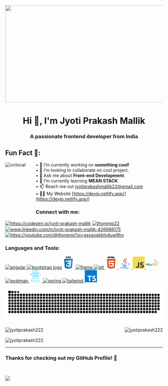 <img src="https://media.giphy.com/media/f3iwJFOVOwuy7K6FFw/giphy.gif?cid=790b76118zunlapd0txliej26jre6eacvhdkz95zsk3m4xxd&ep=v1_gifs_search&rid=giphy.gif&ct=g" width="4000" height="310" />


<h1 align="center">Hi 👋, I'm Jyoti Prakash Mallik</h1>
<h3 align="center">A passionate frontend developer from India</h3>

## Fun Fact 🎈:

<!-- <img align="left" height="150" src="https://raw.githubusercontent.com/hicodersofficial/images/main/giphy%20(2).gif" style="margin-right: 2rem;"> -->
<img align="left" height="150" src="https://user-images.githubusercontent.com/69384657/179312151-fdabe3af-823f-41ab-a6d4-17a72af4e9e8.png" alt="octocat" style="margin-right: 2rem;" />

• 🔭 I’m currently working on <b>something cool!</b> <br/>
• 👯 I’m looking to collaborate on cool project.<br/>
• 💬 Ask me about <b>Front-end Development</b>.<br/>
• 🌱 I’m currently learning **MEAN STACK**<br/>
• 📫 Reach me out jyotiprakashmallik22@gmail.com <br/>
• 👨‍💻 My Website [https://devjp.netlify.app/](https://devjp.netlify.app/)<br/>
</span>


<h3 align="left">Connect with me:</h3>
<p align="left">
<a href="https://codepen.io/https://codepen.io/jyoti-prakash-mallik" target="blank"><img align="center" src="https://raw.githubusercontent.com/rahuldkjain/github-profile-readme-generator/master/src/images/icons/Social/codepen.svg" alt="https://codepen.io/jyoti-prakash-mallik" height="30" width="40" /></a>
<a href="https://twitter.com/thorenjp22" target="blank"><img align="center" src="https://raw.githubusercontent.com/rahuldkjain/github-profile-readme-generator/master/src/images/icons/Social/twitter.svg" alt="thorenjp22" height="30" width="40" /></a>
<a href="https://linkedin.com/in/www.linkedin.com/in/jyoti-prakash-mallik-426986175" target="blank"><img align="center" src="https://raw.githubusercontent.com/rahuldkjain/github-profile-readme-generator/master/src/images/icons/Social/linked-in-alt.svg" alt="www.linkedin.com/in/jyoti-prakash-mallik-426986175" height="30" width="40" /></a>
<a href="https://www.youtube.com/c/https://youtube.com/@thorenjp?si=gssgvabbls4uw9hv" target="blank"><img align="center" src="https://raw.githubusercontent.com/rahuldkjain/github-profile-readme-generator/master/src/images/icons/Social/youtube.svg" alt="https://youtube.com/@thorenjp?si=gssgvabbls4uw9hv" height="30" width="40" /></a>
</p>

<h3 align="left">Languages and Tools:</h3>
<p align="left"> <a href="https://angular.io" target="_blank" rel="noreferrer"> <img src="https://angular.io/assets/images/logos/angular/angular.svg" alt="angular" width="40" height="40"/> </a> <a href="https://getbootstrap.com" target="_blank" rel="noreferrer"><img src="https://cdn.jsdelivr.net/gh/devicons/devicon/icons/bootstrap/bootstrap-original.svg" height="40" alt="bootstrap logo"  /><img src="https://raw.githubusercontent.com/devicons/devicon/master/icons/css3/css3-original-wordmark.svg" alt="css3" width="40" height="40"/> </a> <a href="https://www.figma.com/" target="_blank" rel="noreferrer"> <img src="https://www.vectorlogo.zone/logos/figma/figma-icon.svg" alt="figma" width="40" height="40"/> </a> <a href="https://git-scm.com/" target="_blank" rel="noreferrer"> <img src="https://www.vectorlogo.zone/logos/git-scm/git-scm-icon.svg" alt="git" width="40" height="40"/> </a> <a href="https://www.w3.org/html/" target="_blank" rel="noreferrer"> <img src="https://raw.githubusercontent.com/devicons/devicon/master/icons/html5/html5-original-wordmark.svg" alt="html5" width="40" height="40"/> </a> <a href="https://www.java.com" target="_blank" rel="noreferrer"> <img src="https://raw.githubusercontent.com/devicons/devicon/master/icons/java/java-original.svg" alt="java" width="40" height="40"/> </a> <a href="https://developer.mozilla.org/en-US/docs/Web/JavaScript" target="_blank" rel="noreferrer"> <img src="https://raw.githubusercontent.com/devicons/devicon/master/icons/javascript/javascript-original.svg" alt="javascript" width="40" height="40"/> </a> <a href="https://www.mysql.com/" target="_blank" rel="noreferrer"> <img src="https://raw.githubusercontent.com/devicons/devicon/master/icons/mysql/mysql-original-wordmark.svg" alt="mysql" width="40" height="40"/> </a> <a href="https://postman.com" target="_blank" rel="noreferrer"> <img src="https://www.vectorlogo.zone/logos/getpostman/getpostman-icon.svg" alt="postman" width="40" height="40"/> </a> <a href="https://reactjs.org/" target="_blank" rel="noreferrer"> <img src="https://raw.githubusercontent.com/devicons/devicon/master/icons/react/react-original-wordmark.svg" alt="react" width="40" height="40"/> </a> <a href="https://spring.io/" target="_blank" rel="noreferrer"> <img src="https://www.vectorlogo.zone/logos/springio/springio-icon.svg" alt="spring" width="40" height="40"/> </a> <a href="https://tailwindcss.com/" target="_blank" rel="noreferrer"> <img src="https://www.vectorlogo.zone/logos/tailwindcss/tailwindcss-icon.svg" alt="tailwind" width="40" height="40"/> </a> <a href="https://www.typescriptlang.org/" target="_blank" rel="noreferrer"> <img src="https://raw.githubusercontent.com/devicons/devicon/master/icons/typescript/typescript-original.svg" alt="typescript" width="40" height="40"/> </a> </p>
<picture>
  <source
    media="(prefers-color-scheme: dark)"
    srcset="https://raw.githubusercontent.com/platane/snk/output/github-contribution-grid-snake-dark.svg"
  />
  <source
    media="(prefers-color-scheme: light)"
    srcset="https://raw.githubusercontent.com/platane/snk/output/github-contribution-grid-snake.svg"
  />
  <img
    alt="github contribution grid snake animation"
    src="https://raw.githubusercontent.com/platane/snk/output/github-contribution-grid-snake.svg"
  />
</picture>
<p><img align="left" src="https://github-readme-stats.vercel.app/api/top-langs?username=jyotiprakash222&show_icons=true&locale=en&layout=compact" alt="jyotiprakash222" /></p>

<p>&nbsp;<img align="right" src="https://github-readme-stats.vercel.app/api?username=jyotiprakash222&show_icons=true&locale=en" alt="jyotiprakash222" /></p>

<p><img align="center" src="https://github-readme-streak-stats.herokuapp.com/?user=jyotiprakash222&" alt="jyotiprakash222" /></p>

<hr />

### **Thanks for checking out my GitHub Profile!** 🙏

<br />

![](https://ForTheBadge.com/images/badges/built-with-love.svg)
